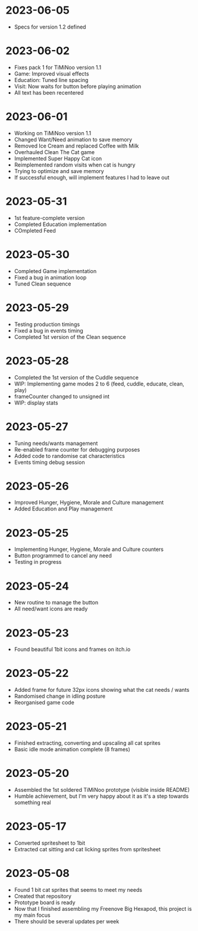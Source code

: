 # 2023-06-05
- Specs for version 1.2 defined

# 2023-06-02
- Fixes pack 1 for TiMiNoo version 1.1
- Game: Improved visual effects
- Education: Tuned line spacing
- Visit: Now waits for button before playing animation
- All text has been recentered

# 2023-06-01
- Working on TiMiNoo version 1.1
- Changed Want/Need animation to save memory
- Removed Ice Cream and replaced Coffee with Milk
- Overhauled Clean The Cat game
- Implemented Super Happy Cat icon
- Reimplemented random visits when cat is hungry
- Trying to optimize and save memory
- If successful enough, will implement features I had to leave out

# 2023-05-31
- 1st feature-complete version
- Completed Education implementation
- COmpleted Feed 

# 2023-05-30
- Completed Game implementation
- Fixed a bug in animation loop
- Tuned Clean sequence

# 2023-05-29
- Testing production timings
- Fixed a bug in events timing
- Completed 1st version of the Clean sequence

# 2023-05-28
- Completed the 1st version of the Cuddle sequence
- WIP: Implementing game modes 2 to 6 (feed, cuddle, educate, clean, play)
- frameCounter changed to unsigned int
- WIP: display stats

# 2023-05-27
- Tuning needs/wants management
- Re-enabled frame counter for debugging purposes
- Added code to randomise cat characteristics
- Events timing debug session

# 2023-05-26
- Improved Hunger, Hygiene, Morale and Culture management
- Added Education and Play management

# 2023-05-25
- Implementing Hunger, Hygiene, Morale and Culture counters
- Button programmed to cancel any need
- Testing in progress

# 2023-05-24
- New routine to manage the button
- All need/want icons are ready

# 2023-05-23
- Found beautiful 1bit icons and frames on itch.io

# 2023-05-22
- Added frame for future 32px icons showing what the cat needs / wants
- Randomised change in idling posture
- Reorganised game code

# 2023-05-21
- Finished extracting, converting and upscaling all cat sprites
- Basic idle mode animation complete (8 frames)

# 2023-05-20
- Assembled the 1st soldered TiMiNoo prototype (visible inside README)
- Humble achievement, but I'm very happy about it as it's a step towards something real

# 2023-05-17
- Converted spritesheet to 1bit
- Extracted cat sitting and cat licking sprites from spritesheet

# 2023-05-08
- Found 1 bit cat sprites that seems to meet my needs
- Created that repository
- Prototype board is ready
- Now that I finished assembling my Freenove Big Hexapod, this project is my main focus
- There should be several updates per week
